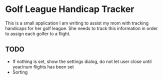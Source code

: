 Golf League Handicap Tracker
============================

This is a small application I am writing to assist my mom with tracking handicaps for her golf league.  She needs to track this information in order to assign each golfer to a flight.

TODO
----
* If nothing is set, show the settings dialog, do not let user close until year/num flights has been set
* Sorting